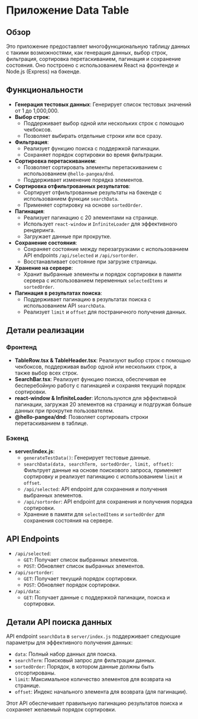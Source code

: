 # Приложение Data Table

## Обзор

Это приложение предоставляет многофункциональную таблицу данных с такими возможностями, как генерация данных, выбор строк, фильтрация, сортировка перетаскиванием, пагинация и сохранение состояния. Оно построено с использованием React на фронтенде и Node.js (Express) на бэкенде.

## Функциональности

- **Генерация тестовых данных**: Генерирует список тестовых значений от 1 до 1,000,000.
- **Выбор строк**:
  - Поддерживает выбор одной или нескольких строк с помощью чекбоксов.
  - Позволяет выбирать отдельные строки или все сразу.
- **Фильтрация**:
  - Реализует функцию поиска с поддержкой пагинации.
  - Сохраняет порядок сортировки во время фильтрации.
- **Сортировка перетаскиванием**:
  - Позволяет сортировать элементы перетаскиванием с использованием `@hello-pangea/dnd`.
  - Поддерживает изменение порядка элементов.
- **Сортировка отфильтрованных результатов**:
  - Сортирует отфильтрованные результаты на бэкенде с использованием функции `searchData`.
  - Применяет сортировку на основе `sortedOrder`.
- **Пагинация**:
  - Реализует пагинацию с 20 элементами на странице.
  - Использует `react-window` и `InfiniteLoader` для эффективного рендеринга.
  - Загружает данные при прокрутке.
- **Сохранение состояния**:
  - Сохраняет состояние между перезагрузками с использованием API endpoints `/api/selected` и `/api/sortorder`.
  - Восстанавливает состояние при загрузке страницы.
- **Хранение на сервере**:
  - Хранит выбранные элементы и порядок сортировки в памяти сервера с использованием переменных `selectedItems` и `sortedOrder`.
- **Пагинация в результатах поиска**:
  - Поддерживает пагинацию в результатах поиска с использованием API `searchData`.
  - Реализует `limit` и `offset` для постраничного получения данных.

## Детали реализации

### Фронтенд

- **TableRow.tsx & TableHeader.tsx**: Реализуют выбор строк с помощью чекбоксов, поддерживая выбор одной или нескольких строк, а также выбор всех строк.
- **SearchBar.tsx**: Реализует функцию поиска, обеспечивая ее бесперебойную работу с пагинацией и сохраняя текущий порядок сортировки.
- **react-window & InfiniteLoader**: Используются для эффективной пагинации, загружая 20 элементов на страницу и подгружая больше данных при прокрутке пользователем.
- **@hello-pangea/dnd**: Позволяет сортировать строки перетаскиванием в таблице.

### Бэкенд

- **server/index.js**:
  - `generateTestData()`: Генерирует тестовые данные.
  - `searchData(data, searchTerm, sortedOrder, limit, offset)`: Фильтрует данные на основе поискового запроса, применяет сортировку и реализует пагинацию с использованием `limit` и `offset`.
  - `/api/selected`: API endpoint для сохранения и получения выбранных элементов.
  - `/api/sortorder`: API endpoint для сохранения и получения порядка сортировки.
  - Хранение в памяти для `selectedItems` и `sortedOrder` для сохранения состояния на сервере.

## API Endpoints

- `/api/selected`:
  - `GET`: Получает список выбранных элементов.
  - `POST`: Обновляет список выбранных элементов.
- `/api/sortorder`:
  - `GET`: Получает текущий порядок сортировки.
  - `POST`: Обновляет порядок сортировки.
- `/api/data`:
  - `GET`: Получает данные с поддержкой пагинации, поиска и сортировки.

## Детали API поиска данных

API endpoint `searchData` в `server/index.js` поддерживает следующие параметры для эффективного получения данных:

- `data`: Полный набор данных для поиска.
- `searchTerm`: Поисковый запрос для фильтрации данных.
- `sortedOrder`: Порядок, в котором данные должны быть отсортированы.
- `limit`: Максимальное количество элементов для возврата на странице.
- `offset`: Индекс начального элемента для возврата (для пагинации).

Этот API обеспечивает правильную пагинацию результатов поиска и сохраняет желаемый порядок сортировки.
